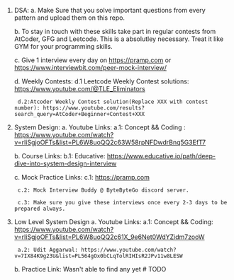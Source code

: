 1. DSA: 
    a. Make Sure that you solve important questions from every pattern and upload them on this repo. 
    
    b. To stay in touch with these skills take part in regular contests from AtCoder, GFG and Leetcode. This is a absolutley necessary. Treat it like GYM for your programming skills.
    
    c. Give 1 interview every day on https://pramp.com or https://www.interviewbit.com/peer-mock-interview/

    d. Weekly Contests:
        d.1 Leetcode Weekly Contest solutions: https://www.youtube.com/@TLE_Eliminators
        
        d.2:Atcoder Weekly Contest solution(Replace XXX with contest number): https://www.youtube.com/results?search_query=AtCoder+Beginner+Contest+XXX

2. System Design:
    a. Youtube Links: 
        a.1: Concept && Coding : https://www.youtube.com/watch?v=rliSgjoOFTs&list=PL6W8uoQQ2c63W58rpNFDwdrBnq5G3EfT7

    b. Course Links: 
        b.1: Educative: https://www.educative.io/path/deep-dive-into-system-design-interview

    c. Mock Practice Links:
        c.1: https://pramp.com
        
        c.2: Mock Interview Buddy @ ByteByteGo discord server.
        
        c.3: Make sure you give these interviews once every 2-3 days to be prepared always.


3. Low Level System Design
    a. Youtube Links:
        a.1: Concept && Coding: https://www.youtube.com/watch?v=rliSgjoOFTs&list=PL6W8uoQQ2c61X_9e6Net0WdYZidm7zooW
        
        a.2: Udit Aggarwal: https://www.youtube.com/watch?v=7IX84K9g23U&list=PL564gOx0bCLqTolRIHIsR2JPv11w8LESW

    b. Practice Link: Wasn't able to find any yet # TODO